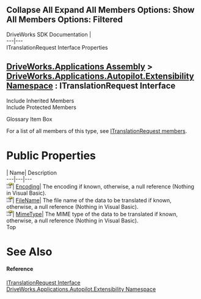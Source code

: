 Collapse All Expand All Members Options: Show All  Members Options: Filtered   
---  
DriveWorks SDK Documentation  |   
---|---  
ITranslationRequest Interface Properties   
  
[DriveWorks.Applications Assembly](topic13.md) > [DriveWorks.Applications.Autopilot.Extensibility Namespace](topic1633.md) : ITranslationRequest Interface  
---  
  
Include Inherited Members    
Include Protected Members    


Glossary Item Box

For a list of all members of this type, see [ITranslationRequest members](topic1792.md).

# Public Properties

| Name| Description  
---|---|---  
![ Property](dotnetimages/Property.gif)| [Encoding](topic1798.md)| The encoding if known, otherwise, a null reference (Nothing in Visual Basic).   
![ Property](dotnetimages/Property.gif)| [FileName](topic1799.md)| The file name of the data to be translated if known, otherwise, a null reference (Nothing in Visual Basic).   
![ Property](dotnetimages/Property.gif)| [MimeType](topic1800.md)| The MIME type of the data to be translated if known, otherwise, a null reference (Nothing in Visual Basic).   
Top

# See Also

#### Reference

[ITranslationRequest Interface](topic1791.md)   
[DriveWorks.Applications.Autopilot.Extensibility Namespace](topic1633.md)


